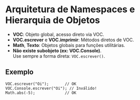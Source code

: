 # Arquitetura de Namespaces e Hierarquia de Objetos

- **VOC**: Objeto global, acesso direto via VOC.
- **VOC.escrever** e **VOC.imprimir**: Métodos diretos de VOC.
- **Math**, **Texto**: Objetos globais para funções utilitárias.
- **Não existe subobjeto (ex: VOC.Console)**.  
  Use sempre a forma direta: `VOC.escrever()`.

## Exemplo

```gurudev
VOC.escrever("Oi");       // OK
VOC.Console.escrever("Oi"); // Inválido!
Math.abs(-5);             // OK
```